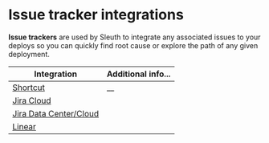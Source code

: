 # Issue tracker integrations

**Issue trackers** are used by Sleuth to integrate any associated issues to your deploys so you can quickly find root cause or explore the path of any given deployment.&#x20;

| Integration                                          | Additional info... |
| ---------------------------------------------------- | ------------------ |
| [Shortcut](shortcut.md)                              | __                 |
| [Jira Cloud](jira.md)                                |                    |
| [Jira Data Center/Cloud](jira-datacenter.md)         |                    |
| [Linear](linear.md)                                  |                    |
